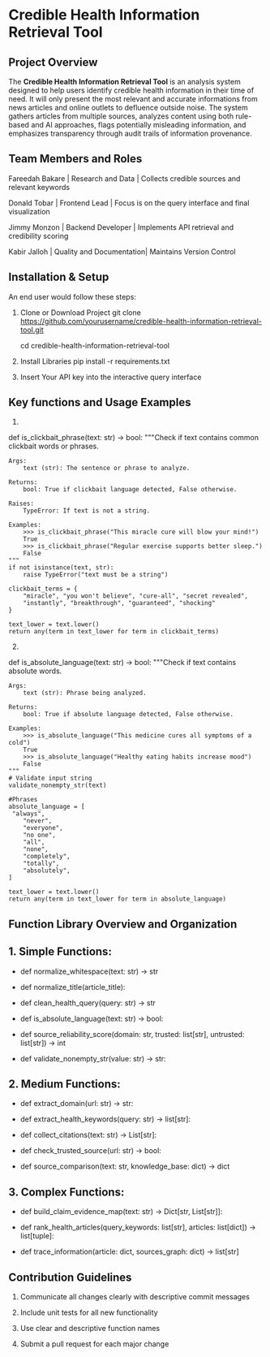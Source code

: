 # Credible Health Information Retrieval Tool

## Project Overview
The **Credible Health Information Retrieval Tool** is an analysis system designed to help users identify credible health information in their time of need. It will only present the most relevant and accurate informations from news articles and online outlets to defluence outside noise. The system gathers articles from multiple sources, analyzes content using both rule-based and AI approaches, flags potentially misleading information, and emphasizes transparency through audit trails of information provenance. 


## Team Members and Roles 
Fareedah Bakare | Research and Data | Collects credible sources and relevant keywords 

Donald Tobar | Frontend Lead | Focus is on the query interface and final visualization

Jimmy Monzon | Backend Developer | Implements API retrieval and credibility scoring

Kabir Jalloh | Quality and Documentation| Maintains Version Control 


## Installation & Setup
An end user would follow these steps:
1. Clone or Download Project
   git clone https://github.com/yourusername/credible-health-information-retrieval-tool.git
   
   cd credible-health-information-retrieval-tool

3. Install Libraries 
   pip install -r requirements.txt

4. Insert Your API key into the interactive query interface


## Key functions and Usage Examples 
1. 
def is_clickbait_phrase(text: str) -> bool:
    """Check if text contains common clickbait words or phrases.

    Args:
        text (str): The sentence or phrase to analyze.

    Returns:
        bool: True if clickbait language detected, False otherwise.

    Raises:
        TypeError: If text is not a string.

    Examples:
        >>> is_clickbait_phrase("This miracle cure will blow your mind!")
        True
        >>> is_clickbait_phrase("Regular exercise supports better sleep.")
        False
    """
    if not isinstance(text, str):
        raise TypeError("text must be a string")

    clickbait_terms = {
        "miracle", "you won't believe", "cure-all", "secret revealed",
        "instantly", "breakthrough", "guaranteed", "shocking"
    }

    text_lower = text.lower()
    return any(term in text_lower for term in clickbait_terms)

2. 
def is_absolute_language(text: str) -> bool:
    """Check if text contains absolute words.

    Args:
        text (str): Phrase being analyzed.

    Returns:
        bool: True if absolute language detected, False otherwise.

    Examples:
        >>> is_absolute_language("This medicine cures all symptoms of a cold")
        True
        >>> is_absolute_language("Healthy eating habits increase mood")
        False
    """
    # Validate input string
    validate_nonempty_str(text)

    #Phrases
    absolute_language = [
     "always",
        "never",
        "everyone",
        "no one",
        "all",
        "none",
        "completely",
        "totally",
        "absolutely",
    ]

    text_lower = text.lower()
    return any(term in text_lower for term in absolute_language)


## Function Library Overview and Organization 
## 1. Simple Functions:

 * def normalize_whitespace(text: str) -> str

 * def normalize_title(article_title):
   
 * def clean_health_query(query: str) -> str
   
 * def is_absolute_language(text: str) -> bool:
   
 * def source_reliability_score(domain: str, trusted: list[str], untrusted: list[str]) -> int

 * def validate_nonempty_str(value: str) -> str:

## 2. Medium Functions:

 * def extract_domain(url: str) -> str:

 * def extract_health_keywords(query: str) -> list[str]:

 * def collect_citations(text: str) -> List[str]:

 * def check_trusted_source(url: str) -> bool:
 
 * def source_comparison(text: str, knowledge_base: dict) -> dict

## 3. Complex Functions:
   
 * def build_claim_evidence_map(text: str) -> Dict[str, List[str]]:

 * def rank_health_articles(query_keywords: list[str], articles: list[dict]) -> list[tuple]:

 * def trace_information(article: dict, sources_graph: dict) -> list[str]


## Contribution Guidelines 
1. Communicate all changes clearly with descriptive commit messages
   
2. Include unit tests for all new functionality
   
3. Use clear and descriptive function names
   
4. Submit a pull request for each major change
